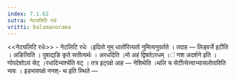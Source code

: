```yaml
---
index: 7.1.62
sutra: नेट्यलिटि रधेः
vritti: balamanorama
---
```


<<नेट्यलिटि रधेः>> - नेटलिटि रधेः ।इदितो नुम् धातो॑रित्यतो नुमित्यनुवर्तते । तदाह — लिड्वर्जे इटीति । अङित्विति । पुषाद्यङि कृते सतीत्यर्थः । अरधदिति ।मो अहं द्विषतेऽरधम् ।॑ णश अदर्शने इति । णोपदेशोऽयं सेट् ।रधादिभ्यश्चे॑ति वट् । तत्र इट्पक्षे आह — नेशिथेति ।थलि च सेटी॑त्येत्त्वाभ्यासलोपाविति भावः । इडभावपक्षे ननश्- थ इति स्थिते — 